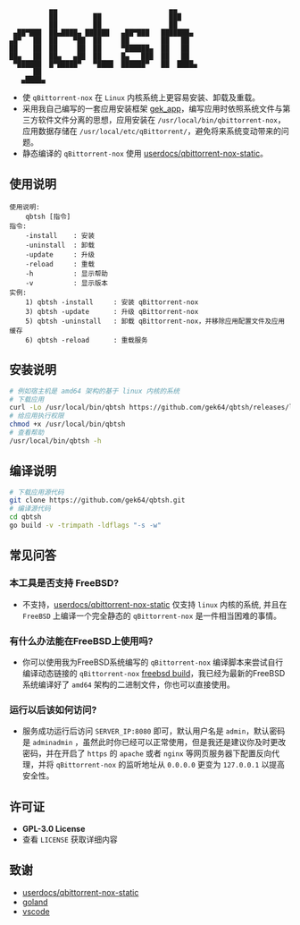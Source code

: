 ```
          ▄▄                            ▄▄
          ██         ██                 ███
          ██         ██                 ██
 ▄██▀███  ██▄████▄ ██████   ▄██▀███   ███████▄
▄█▀   ██  ██    ▀██  ██     ██        ██   ██
██    ██  ██     ██  ██     ▀██████▄  ██   ██
██▄   ██  ██▄   ▄██  ██     █▄   ███  ██   ██
 ▀██████  █▀█████▀   ▀████  ██████▀   ██  ████▄
      ██
   ▄████▄
```
- 使 `qBittorrent-nox` 在 `Linux` 内核系统上更容易安装、卸载及重载。
- 采用我自己编写的一套应用安装框架 [gek_app](https://github.com/gek64/gek/tree/main/gek_app)，编写应用时依照系统文件与第三方软件文件分离的思想，应用安装在 `/usr/local/bin/qbittorrent-nox`，应用数据存储在 `/usr/local/etc/qBittorrent/`，避免将来系统变动带来的问题。
- 静态编译的 `qBittorrent-nox` 使用 [userdocs/qbittorrent-nox-static](https://github.com/userdocs/qbittorrent-nox-static/releases)。

## 使用说明
```
使用说明:
    qbtsh [指令]
指令:
    -install    : 安装
    -uninstall  : 卸载
    -update     : 升级
    -reload     : 重载
    -h          : 显示帮助
    -v          : 显示版本
实例:
    1) qbtsh -install     : 安装 qBittorrent-nox
    3) qbtsh -update      : 升级 qBittorrent-nox
    5) qbtsh -uninstall   : 卸载 qBittorrent-nox，并移除应用配置文件及应用缓存
    6) qbtsh -reload      : 重载服务
```

## 安装说明
```sh
# 例如宿主机是 amd64 架构的基于 linux 内核的系统
# 下载应用
curl -Lo /usr/local/bin/qbtsh https://github.com/gek64/qbtsh/releases/latest/download/qbtsh-linux-amd64
# 给应用执行权限
chmod +x /usr/local/bin/qbtsh
# 查看帮助
/usr/local/bin/qbtsh -h
```

## 编译说明
```sh
# 下载应用源代码
git clone https://github.com/gek64/qbtsh.git
# 编译源代码
cd qbtsh
go build -v -trimpath -ldflags "-s -w"
```

## 常见问答
### 本工具是否支持 FreeBSD?
- 不支持，[userdocs/qbittorrent-nox-static](https://github.com/userdocs/qbittorrent-nox-static/releases) 仅支持 `linux` 内核的系统, 并且在 `FreeBSD` 上编译一个完全静态的 `qBittorrent-nox` 是一件相当困难的事情。

### 有什么办法能在FreeBSD上使用吗?
- 你可以使用我为FreeBSD系统编写的 `qBittorrent-nox` 编译脚本来尝试自行编译动态链接的 `qBittorrent-nox` [freebsd build](https://github.com/gek64/qbittorrent-nox)，我已经为最新的FreeBSD系统编译好了 `amd64` 架构的二进制文件，你也可以直接使用。

### 运行以后该如何访问?
- 服务成功运行后访问 `SERVER_IP:8080` 即可，默认用户名是 `admin`，默认密码是 `adminadmin` ，虽然此时你已经可以正常使用，但是我还是建议你及时更改密码，并在开启了 `https` 的 `apache` 或者 `nginx` 等网页服务器下配置反向代理，并将 `qBittorrent-nox` 的监听地址从 `0.0.0.0` 更变为 `127.0.0.1` 以提高安全性。

## 许可证
- **GPL-3.0 License**
- 查看 `LICENSE` 获取详细内容

## 致谢
- [userdocs/qbittorrent-nox-static](https://github.com/userdocs/qbittorrent-nox-static/releases)
- [goland](https://www.jetbrains.com/go/)
- [vscode](https://code.visualstudio.com/)
